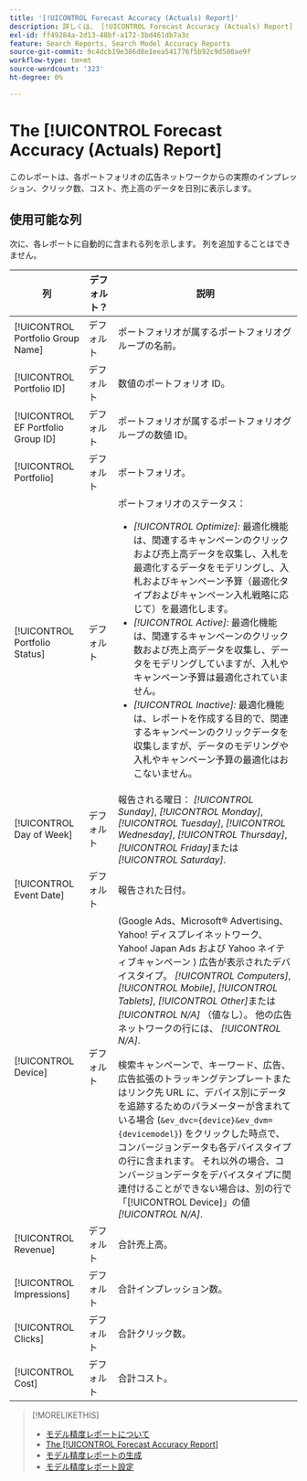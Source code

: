 ```yaml
---
title: '[!UICONTROL Forecast Accuracy (Actuals) Report]'
description: 詳しくは、 [!UICONTROL Forecast Accuracy (Actuals) Report]（データ列を含む）
exl-id: ff49284a-2d13-48bf-a172-3bd461db7a3c
feature: Search Reports, Search Model Accuracy Reports
source-git-commit: 9c4dcb19e386d8e1eea541776f5b92c9d500ae9f
workflow-type: tm+mt
source-wordcount: '323'
ht-degree: 0%

---
```


# The [!UICONTROL Forecast Accuracy (Actuals) Report]

このレポートは、各ポートフォリオの広告ネットワークからの実際のインプレッション、クリック数、コスト、売上高のデータを日別に表示します。

## 使用可能な列

次に、各レポートに自動的に含まれる列を示します。 列を追加することはできません。

| 列 | デフォルト？ | 説明 |
|----|----|----|
| [!UICONTROL Portfolio Group Name] | デフォルト | ポートフォリオが属するポートフォリオグループの名前。 |
| [!UICONTROL Portfolio ID] | デフォルト | 数値のポートフォリオ ID。 |
| [!UICONTROL EF Portfolio Group ID] | デフォルト | ポートフォリオが属するポートフォリオグループの数値 ID。 |
| [!UICONTROL Portfolio] | デフォルト | ポートフォリオ。 |
| [!UICONTROL Portfolio Status] | デフォルト | ポートフォリオのステータス：<ul><li><i>[!UICONTROL Optimize]:</i> 最適化機能は、関連するキャンペーンのクリックおよび売上高データを収集し、入札を最適化するデータをモデリングし、入札およびキャンペーン予算（最適化タイプおよびキャンペーン入札戦略に応じて）を最適化します。</li><li><i>[!UICONTROL Active]:</i> 最適化機能は、関連するキャンペーンのクリック数および売上高データを収集し、データをモデリングしていますが、入札やキャンペーン予算は最適化されていません。</li><li><i>[!UICONTROL Inactive]:</i> 最適化機能は、レポートを作成する目的で、関連するキャンペーンのクリックデータを収集しますが、データのモデリングや入札やキャンペーン予算の最適化はおこないません。 |
| [!UICONTROL Day of Week] | デフォルト | 報告される曜日： <i>[!UICONTROL Sunday]</i>, <i>[!UICONTROL Monday]</i>, <i>[!UICONTROL Tuesday]</i>, <i>[!UICONTROL Wednesday]</i>, <i>[!UICONTROL Thursday]</i>, <i>[!UICONTROL Friday]</i>または <i>[!UICONTROL Saturday]</i>. |
| [!UICONTROL Event Date] | デフォルト | 報告された日付。 |
| [!UICONTROL Device] | デフォルト | (Google Ads、Microsoft® Advertising、Yahoo! ディスプレイネットワーク、Yahoo! Japan Ads および Yahoo ネイティブキャンペーン ) 広告が表示されたデバイスタイプ。 <i>[!UICONTROL Computers]</i>, <i>[!UICONTROL Mobile]</i>, <i>[!UICONTROL Tablets]</i>, <i>[!UICONTROL Other]</i>または <i>[!UICONTROL N/A]</i> （値なし）。 他の広告ネットワークの行には、 <i>[!UICONTROL N/A]</i>.<br><br>検索キャンペーンで、キーワード、広告、広告拡張のトラッキングテンプレートまたはリンク先 URL に、デバイス別にデータを追跡するためのパラメーターが含まれている場合 (<code>&amp;ev_dvc={device}&amp;ev_dvm={devicemodel}</code>) をクリックした時点で、コンバージョンデータも各デバイスタイプの行に含まれます。 それ以外の場合、コンバージョンデータをデバイスタイプに関連付けることができない場合は、別の行で「[!UICONTROL Device]」の値 <i>[!UICONTROL N/A]</i>. |
| [!UICONTROL Revenue] | デフォルト | 合計売上高。 |
| [!UICONTROL Impressions] | デフォルト | 合計インプレッション数。 |
| [!UICONTROL Clicks] | デフォルト | 合計クリック数。 |
| [!UICONTROL Cost] | デフォルト | 合計コスト。 |

<table style="table-layout:auto">

>[!MORELIKETHIS]
>
>* [モデル精度レポートについて](/help/search-social-commerce/reports/management/model-accuracy/model-accuracy-report-about.md)
>* [The [!UICONTROL Forecast Accuracy Report]](forecast-accuracy-report.md)
>* [モデル精度レポートの生成](model-accuracy-report-generate.md)
>* [モデル精度レポート設定](/help/search-social-commerce/reports/management/model-accuracy/model-accuracy-report-settings.md)
